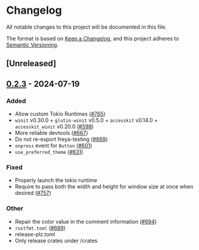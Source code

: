 # Changelog
All notable changes to this project will be documented in this file.

The format is based on [Keep a Changelog](https://keepachangelog.com/en/1.0.0/),
and this project adheres to [Semantic Versioning](https://semver.org/spec/v2.0.0.html).

## [Unreleased]

## [0.2.3](https://github.com/marc2332/freya/compare/freya-v0.2.2...freya-v0.2.3) - 2024-07-19

### Added
- Allow custom Tokio Runtimes ([#765](https://github.com/marc2332/freya/pull/765))
- `winit` v0.30.0 + `glutin-winit` v0.5.0 + `accesskit` v0.14.0 + `accesskit_winit` v0.20.0  ([#598](https://github.com/marc2332/freya/pull/598))
- More reliable devtools ([#667](https://github.com/marc2332/freya/pull/667))
- Do not re-export freya-testing ([#669](https://github.com/marc2332/freya/pull/669))
- `onpress` event for `Button` ([#601](https://github.com/marc2332/freya/pull/601))
- `use_preferred_theme` ([#631](https://github.com/marc2332/freya/pull/631))

### Fixed
- Properly launch the tokio runtime
- Require to pass both the width and height for window size at once when desired ([#757](https://github.com/marc2332/freya/pull/757))

### Other
- Repair the color value in the comment information ([#694](https://github.com/marc2332/freya/pull/694))
- `rustfmt.toml` ([#689](https://github.com/marc2332/freya/pull/689))
- release-plz.toml
- Only release crates under /crates
